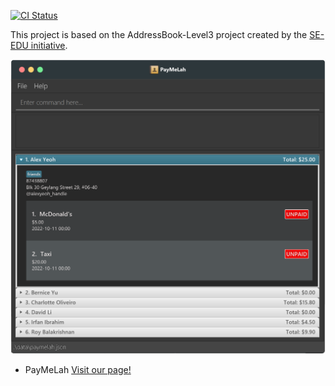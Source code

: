 [![CI Status](https://github.com/AY2223S1-CS2103T-W13-3/tp/workflows/Java%20CI/badge.svg)](https://github.com/AY2223S1-CS2103T-W13-3/tp/actions)

This project is based on the AddressBook-Level3 project created by the [SE-EDU initiative](https://se-education.org).

![Ui](docs/images/Ui.png)

* PayMeLah
[Visit our page!](https://AY2223S1-CS2103T-W13-3.github.io/tp)
